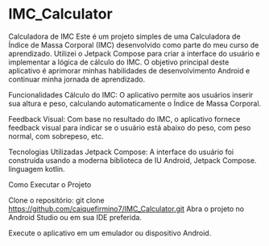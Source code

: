 # IMC_Calculator
Calculadora de IMC 
Este é um projeto simples de uma Calculadora de Índice de Massa Corporal (IMC) desenvolvido como parte do meu curso de aprendizado. Utilizei o Jetpack Compose para criar a interface do usuário e implementar a lógica de cálculo do IMC. O objetivo principal deste aplicativo é aprimorar minhas habilidades de desenvolvimento Android e continuar minha jornada de aprendizado.

Funcionalidades
Cálculo do IMC: O aplicativo permite aos usuários inserir sua altura e peso, calculando automaticamente o Índice de Massa Corporal.

Feedback Visual: Com base no resultado do IMC, o aplicativo fornece feedback visual para indicar se o usuário está abaixo do peso, com peso normal, com sobrepeso, etc.

Tecnologias Utilizadas
Jetpack Compose: A interface do usuário foi construída usando a moderna biblioteca de IU Android, Jetpack Compose.
linguagem kotlin.

Como Executar o Projeto

Clone o repositório:
git clone https://github.com/caiquefirmino7/IMC_Calculator.git
Abra o projeto no Android Studio ou em sua IDE preferida.

Execute o aplicativo em um emulador ou dispositivo Android.
